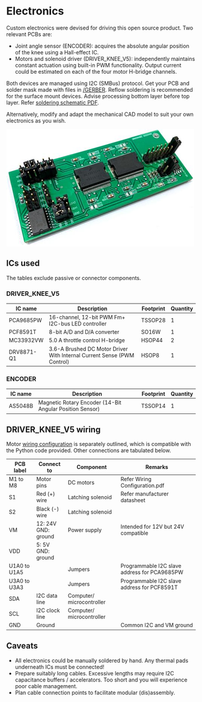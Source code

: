 # Electronics
Custom electronics were devised for driving this open source product. Two relevant PCBs are:
*	Joint angle sensor (ENCODER): acquires the absolute angular position of the knee using a Hall-effect IC.
*	Motors and solenoid driver (DRIVER_KNEE_V5): independently maintains constant actuation using built-in PWM functionality. Output current could be estimated on each of the four motor H-bridge channels.

Both devices are managed using I2C (SMBus) protocol. Get your PCB and solder mask made with files in [/GERBER](GERBER/). Reflow soldering is recommended for the surface mount devices. Advise processing bottom layer before top layer. Refer [soldering schematic PDF](Soldering%20Schematics.pdf).

Alternatively, modify and adapt the mechanical CAD model to suit your own electronics as you wish.

<img src="/assets/knee_PCB_iso_white_crop.jpg" alt="drawing"/>

## ICs used
The tables exclude passive or connector components.

### DRIVER_KNEE_V5
| IC name  | Description | Footprint | Quantity |
| ------------- | ------------- | - | - |
| PCA9685PW  | 16-channel, 12-bit PWM Fm+ I2C-bus LED controller  | TSSOP28 | 1 |
| PCF8591T  | 8-bit A/D and D/A converter  | SO16W | 1 |
| MC33932VW | 5.0 A throttle control H-bridge | HSOP44 | 2 |
| DRV8871-Q1 | 3.6-A Brushed DC Motor Driver With Internal Current Sense (PWM Control) | HSOP8 | 1 |
### ENCODER
| IC name  | Description | Footprint | Quantity |
| ------------- | ------------- | - | - |
| AS5048B  | Magnetic Rotary Encoder (14-Bit Angular Position Sensor) | TSSOP14 | 1 |

## DRIVER_KNEE_V5 wiring
Motor [wiring configuration](Wiring%20Configuration.pdf) is separately outlined, which is compatible with the Python code provided. Other connections are tabulated below.

| PCB label    | Connect to           | Component                 | Remarks                                      |
| ------------ | -------------------- | ------------------------- | -------------------------------------------- |
| M1 to M8     | Motor pins           | DC motors                 | Refer Wiring Configuration.pdf               |
| S1           | Red (+) wire         | Latching solenoid         | Refer manufacturer datasheet                 |
| S2           | Black (-) wire       | Latching solenoid         |                                              |
| VM           | 12: 24V<br>GND: ground | Power supply            | Intended for 12V but 24V compatible          |
| VDD          | 5: 5V<br>GND: ground |                           |                                              |
| U1A0 to U1A5 |                      | Jumpers                   | Programmable I2C slave address for PCA9685PW |
| U3A0 to U3A3 |                      | Jumpers                   | Programmable I2C slave address for PCF8591T  |
| SDA          | I2C data line        | Computer/ microcontroller |                                              |
| SCL          | I2C clock line       | Computer/ microcontroller |                                              |
| GND          | Ground               |                           | Common I2C and VM ground                     |

## Caveats
* All electronics could be manually soldered by hand. Any thermal pads underneath ICs must be connected!
* Prepare suitably long cables. Excessive lengths may require I2C capacitance buffers / accelerators. Too short and you will experience poor cable management.
* Plan cable connection points to facilitate modular (dis)assembly.
